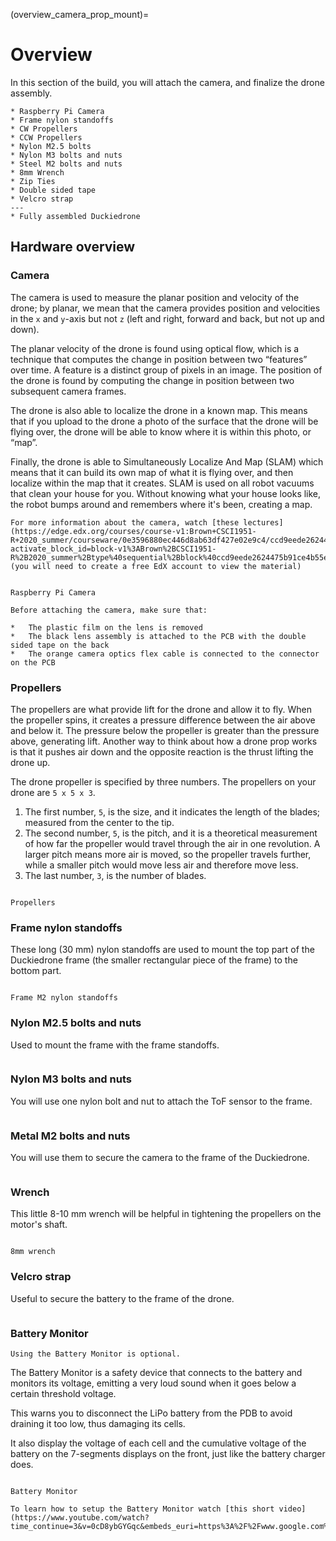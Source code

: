 (overview_camera_prop_mount)=
# Overview


In this section of the build, you will attach the camera, and finalize the drone assembly.

```{needget}
* Raspberry Pi Camera 
* Frame nylon standoffs 
* CW Propellers 
* CCW Propellers 
* Nylon M2.5 bolts 
* Nylon M3 bolts and nuts 
* Steel M2 bolts and nuts 
* 8mm Wrench 
* Zip Ties 
* Double sided tape
* Velcro strap
---
* Fully assembled Duckiedrone
```

## Hardware overview

### Camera

The camera is used to measure the planar position and velocity of the drone; by planar, we mean that the camera provides position and velocities in the `x` and `y`-axis but not `z` (left and right, forward and back, but not up and down).

The planar velocity of the drone is found using optical flow, which is a technique that computes the change in position between two “features” over time. A feature is a distinct group of pixels in an image. The position of the drone is found by computing the change in position between two subsequent camera frames.

The drone is also able to localize the drone in a known map. This means that if you upload to the drone a photo of the surface that the drone will be flying over, the drone will be able to know where it is within this photo, or “map”. 

Finally, the drone is able to Simultaneously Localize And Map (SLAM) which means that it can build its own map of what it is flying over, and then localize within the map that it creates. SLAM is used on all robot vacuums that clean your house for you. Without knowing what your house looks like, the robot bumps around and remembers where it's been, creating a map.

```{seealso}
For more information about the camera, watch [these lectures](https://edge.edx.org/courses/course-v1:Brown+CSCI1951-R+2020_summer/courseware/0e3596880ec446d8ab63df427e02e9c4/ccd9eede2624475b91ce4b55ee51ce87/?activate_block_id=block-v1%3ABrown%2BCSCI1951-R%2B2020_summer%2Btype%40sequential%2Bblock%40ccd9eede2624475b91ce4b55ee51ce87) (you will need to create a free EdX account to view the material)
```

```{figure} ../_images/components-official/camera.png

Raspberry Pi Camera
```

```{attention}
Before attaching the camera, make sure that:

*   The plastic film on the lens is removed
*   The black lens assembly is attached to the PCB with the double sided tape on the back
*   The orange camera optics flex cable is connected to the connector on the PCB
```

### Propellers
The propellers are what provide lift for the drone and allow it to fly. When the propeller spins, it creates a pressure difference between the air above and below it. The pressure below the propeller is greater than the pressure above, generating lift. Another way to think about how a drone prop works is that it pushes air down and the opposite reaction is the thrust lifting the drone up.

The drone propeller is specified by three numbers. The propellers on your drone are `5 x 5 x 3`. 

1.  The first number, `5`, is the size, and it indicates the length of the blades; measured from the center to the tip. 
1.  The second number, `5`, is the pitch, and it is a theoretical measurement of how far the propeller would travel through the air in one revolution. A larger pitch means more air is moved, so the propeller travels further, while a smaller pitch would move less air and therefore move less. 
1.  The last number, `3`, is the number of blades.

```{figure} ../_images/components-official/propellers.png

Propellers
```

### Frame nylon standoffs
These long (30 mm) nylon standoffs are used to mount the top part of the Duckiedrone frame (the smaller rectangular piece of the frame) to the bottom part.

```{figure} ../_images/components-official/frame_standoffs.png

Frame M2 nylon standoffs
```

### Nylon M2.5 bolts and nuts
Used to mount the frame with the frame standoffs.

```{image} ../_images/components-official/M2_5_bolts_nuts_nylon.png
```

### Nylon M3 bolts and nuts
You will use one nylon bolt and nut to attach the ToF sensor to the frame.

```{image} ../_images/components-official/nylon_M3_bolts_nuts.png
```

### Metal M2 bolts and nuts
You will use them to secure the camera to the frame of the Duckiedrone.

```{image} ../_images/components-official/M2_metal_bolts.png
```

### Wrench
This little 8-10 mm wrench will be helpful in tightening the propellers on the motor's shaft.

```{figure} ../_images/components-official/wrench.png

8mm wrench
```

### Velcro strap

Useful to secure the battery to the frame of the drone.

```{image} ../_images/components-official/black_velcro.png
```

### Battery Monitor

```{note} 
Using the Battery Monitor is optional.
```

The Battery Monitor is a safety device that connects to the battery and monitors its voltage, emitting a very loud sound when it goes below a certain threshold voltage.

This warns you to disconnect the LiPo battery from the PDB to avoid draining it too low, thus damaging its cells.

It also display the voltage of each cell and the cumulative voltage of the battery on the 7-segments displays on the front, just like the battery charger does.

```{figure} ../_images/components-official/battery_monitor.png

Battery Monitor
```

```{seealso}
To learn how to setup the Battery Monitor watch [this short video](https://www.youtube.com/watch?time_continue=3&v=0cD8ybGYGqc&embeds_euri=https%3A%2F%2Fwww.google.com%2F&feature=emb_logo).
```
